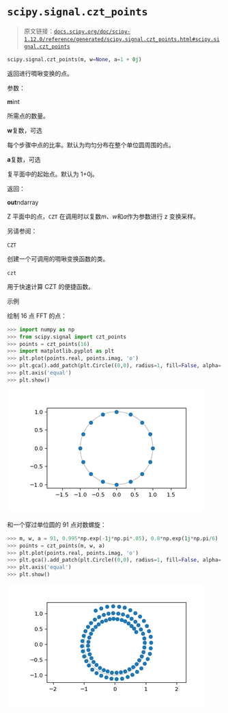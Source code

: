 # `scipy.signal.czt_points`

> 原文链接：[`docs.scipy.org/doc/scipy-1.12.0/reference/generated/scipy.signal.czt_points.html#scipy.signal.czt_points`](https://docs.scipy.org/doc/scipy-1.12.0/reference/generated/scipy.signal.czt_points.html#scipy.signal.czt_points)

```py
scipy.signal.czt_points(m, w=None, a=1 + 0j)
```

返回进行啁啾变换的点。

参数：

**m**int

所需点的数量。

**w**复数，可选

每个步骤中点的比率。默认为均匀分布在整个单位圆周围的点。

**a**复数，可选

复平面中的起始点。默认为 1+0j。

返回：

**out**ndarray

Z 平面中的点，`CZT` 在调用时以复数*m*、*w*和*a*作为参数进行 z 变换采样。

另请参阅：

`CZT`

创建一个可调用的啁啾变换函数的类。

`czt`

用于快速计算 CZT 的便捷函数。

示例

绘制 16 点 FFT 的点：

```py
>>> import numpy as np
>>> from scipy.signal import czt_points
>>> points = czt_points(16)
>>> import matplotlib.pyplot as plt
>>> plt.plot(points.real, points.imag, 'o')
>>> plt.gca().add_patch(plt.Circle((0,0), radius=1, fill=False, alpha=.3))
>>> plt.axis('equal')
>>> plt.show() 
```

![../../_images/scipy-signal-czt_points-1_00_00.png](img/2939fad2dbf044bf48ce0001105ce685.png)

和一个穿过单位圆的 91 点对数螺旋：

```py
>>> m, w, a = 91, 0.995*np.exp(-1j*np.pi*.05), 0.8*np.exp(1j*np.pi/6)
>>> points = czt_points(m, w, a)
>>> plt.plot(points.real, points.imag, 'o')
>>> plt.gca().add_patch(plt.Circle((0,0), radius=1, fill=False, alpha=.3))
>>> plt.axis('equal')
>>> plt.show() 
```

![../../_images/scipy-signal-czt_points-1_01_00.png](img/818e35aabc6a92c268cf12fb7b9613ce.png)

